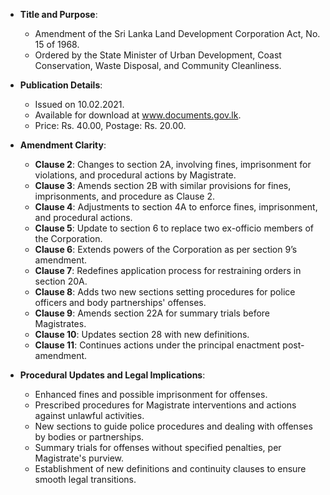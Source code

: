 - **Title and Purpose**:
  - Amendment of the Sri Lanka Land Development Corporation Act, No. 15 of 1968.
  - Ordered by the State Minister of Urban Development, Coast Conservation, Waste Disposal, and Community Cleanliness.

- **Publication Details**:
  - Issued on 10.02.2021.
  - Available for download at www.documents.gov.lk.
  - Price: Rs. 40.00, Postage: Rs. 20.00.

- **Amendment Clarity**:
  - **Clause 2**: Changes to section 2A, involving fines, imprisonment for violations, and procedural actions by Magistrate.
  - **Clause 3**: Amends section 2B with similar provisions for fines, imprisonments, and procedure as Clause 2.
  - **Clause 4**: Adjustments to section 4A to enforce fines, imprisonment, and procedural actions.
  - **Clause 5**: Update to section 6 to replace two ex-officio members of the Corporation.
  - **Clause 6**: Extends powers of the Corporation as per section 9’s amendment.
  - **Clause 7**: Redefines application process for restraining orders in section 20A.
  - **Clause 8**: Adds two new sections setting procedures for police officers and body partnerships' offenses.
  - **Clause 9**: Amends section 22A for summary trials before Magistrates.
  - **Clause 10**: Updates section 28 with new definitions.
  - **Clause 11**: Continues actions under the principal enactment post-amendment.

- **Procedural Updates and Legal Implications**:
  - Enhanced fines and possible imprisonment for offenses.
  - Prescribed procedures for Magistrate interventions and actions against unlawful activities.
  - New sections to guide police procedures and dealing with offenses by bodies or partnerships.
  - Summary trials for offenses without specified penalties, per Magistrate's purview.
  - Establishment of new definitions and continuity clauses to ensure smooth legal transitions.